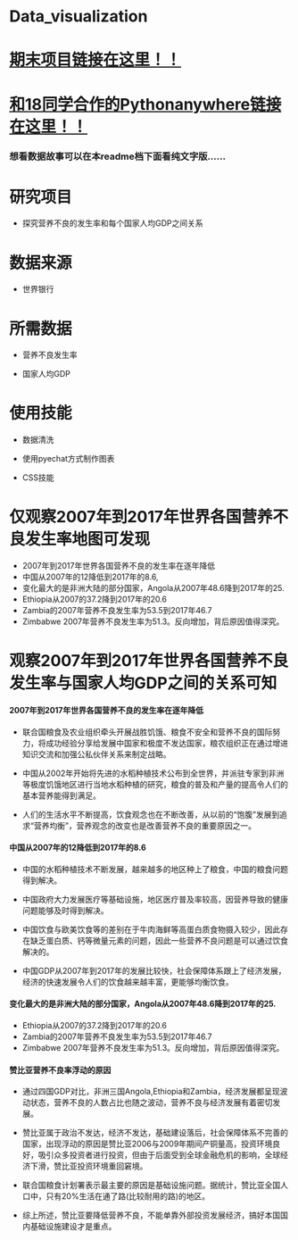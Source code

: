 # Data_visualization

# [期末项目链接在这里！！](https://sugwa.github.io/Data_visualization/)

# [和18同学合作的Pythonanywhere链接在这里！！](http://heyyaqingzhou.pythonanywhere.com/new)

### 想看数据故事可以在本readme档下面看纯文字版……

# 研究项目
- 探究营养不良的发生率和每个国家人均GDP之间关系

# 数据来源
- 世界银行

# 所需数据
- 营养不良发生率

- 国家人均GDP

# 使用技能
- 数据清洗

- 使用pyechat方式制作图表

- CSS技能

# 仅观察2007年到2017年世界各国营养不良发生率地图可发现

- 2007年到2017年世界各国营养不良的发生率在逐年降低
- 中国从2007年的12降低到2017年的8.6,
- 变化最大的是非洲大陆的部分国家，Angola从2007年48.6降到2017年的25.
- Ethiopia从2007的37.2降到2017年的20.6
- Zambia的2007年营养不良发生率为53.5到2017年46.7
- Zimbabwe 2007年营养不良发生率为51.3。反向增加，背后原因值得深究。

# 观察2007年到2017年世界各国营养不良发生率与国家人均GDP之间的关系可知

#### 2007年到2017年世界各国营养不良的发生率在逐年降低

- 联合国粮食及农业组织牵头开展战胜饥饿、粮食不安全和营养不良的国际努力，将成功经验分享给发展中国家和极度不发达国家，粮农组织正在通过增进知识交流和加强公私伙伴关系来制定战略。

- 中国从2002年开始将先进的水稻种植技术公布到全世界，并派驻专家到非洲等极度饥饿地区进行当地水稻种植的研究，粮食的普及和产量的提高令人们的基本营养能得到满足。

- 人们的生活水平不断提高，饮食观念也在不断改善，从以前的“饱腹”发展到追求“营养均衡”，营养观念的改变也是改善营养不良的重要原因之一。

#### 中国从2007年的12降低到2017年的8.6

- 中国的水稻种植技术不断发展，越来越多的地区种上了粮食，中国的粮食问题得到解决。

- 中国政府大力发展医疗等基础设施，地区医疗普及率较高，因营养导致的健康问题能够及时得到解决。

- 中国饮食与欧美饮食等的差别在于牛肉海鲜等高蛋白质食物摄入较少，因此存在缺乏蛋白质、钙等微量元素的问题，因此一些营养不良问题是可以通过饮食解决的。

- 中国GDP从2007年到2017年的发展比较快，社会保障体系跟上了经济发展，经济的快速发展令人们的饮食越来越丰富，更能够均衡饮食。

#### 变化最大的是非洲大陆的部分国家，Angola从2007年48.6降到2017年的25.
- Ethiopia从2007的37.2降到2017年的20.6
- Zambia的2007年营养不良发生率为53.5到2017年46.7
- Zimbabwe 2007年营养不良发生率为51.3。反向增加，背后原因值得深究。

#### 赞比亚营养不良率浮动的原因

- 通过四国GDP对比，非洲三国Angola,Ethiopia和Zambia，经济发展都呈现波动状态，营养不良的人数占比也随之波动，营养不良与经济发展有着密切发展。

- 赞比亚属于政治不发达，经济不发达，基础建设落后，社会保障体系不完善的国家，出现浮动的原因是赞比亚2006与2009年期间产铜量高，投资环境良好，吸引众多投资者进行投资，但由于后面受到全球金融危机的影响，全球经济下滑，赞比亚投资环境重回窘境。

- 联合国粮食计划署表示最主要的原因是基础设施问题。据统计，赞比亚全国人口中，只有20%生活在通了路(比较耐用的路)的地区。

- 综上所述，赞比亚要降低营养不良，不能单靠外部投资发展经济，搞好本国国内基础设施建设才是重点。


